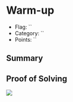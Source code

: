 # Warm-up
- Flag: ``
- Category: ``
- Points: ``

## Summary


## Proof of Solving


![](./screenshots/1.png)
